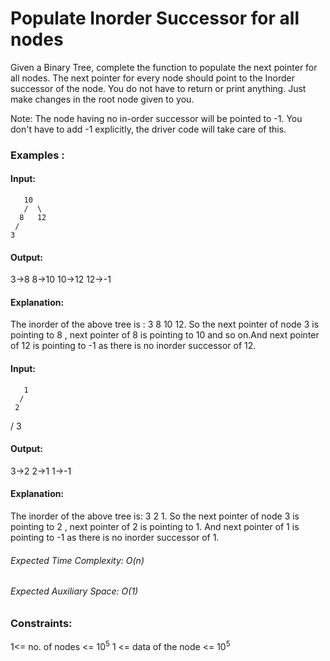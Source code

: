 # Populate Inorder Successor for all nodes
Given a Binary Tree, complete the function to populate the next pointer for all nodes. The next pointer for every node should point to the Inorder successor of the node.
You do not have to return or print anything. Just make changes in the root node given to you.

Note: The node having no in-order successor will be pointed to -1. You don't have to add -1 explicitly, the driver code will take care of this.

### Examples :
#### Input:
       10
       /  \
      8   12
     /
    3
#### Output:
3->8 8->10 10->12 12->-1
#### Explanation:
The inorder of the above tree is : 3 8 10 12. So the next pointer of node 3 is pointing to 8 , next pointer of 8 is pointing to 10 and so on.And next pointer of 12 is pointing to -1 as there is no inorder successor of 12.

#### Input:
       1
      /  
     2 
   /
 3  
#### Output:
3->2 2->1 1->-1
#### Explanation:
The inorder of the above tree is: 3 2 1. So the next pointer of node 3 is pointing to 2 , next pointer of 2 is pointing to 1. And next pointer of 1 is pointing to -1 as there is no inorder successor of 1.

###### Expected Time Complexity: O(n)
###### Expected Auxiliary Space: O(1)

### Constraints:
 1<= no. of nodes <= $`10^5`$
1 <= data of the node <= $`10^5`$

